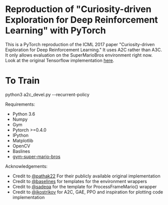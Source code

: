 # Reproduction of "Curiosity-driven Exploration for Deep Reinforcement Learning" with PyTorch
This is a PyTorch reproduction of the ICML 2017 paper "Curiosity-driven Exploration for Deep Reinforcement Learning." It uses A2C rather than A3C. It only allows evaluation on the SuperMarioBros environment right now.
Look at the original Tensorflow implementation [here](https://github.com/pathak22/noreward-rl).

# To Train
python3 a2c_devel.py --recurrent-policy

Requirements: 
* Python 3.6
* Numpy 
* Gym 
* Pytorch >=0.4.0
* IPython
* Matplotlib 
* OpenCV 
* Baslines
* [gym-super-mario-bros](https://github.com/Kautenja/gym-super-mario-bros)

Acknowledgements: 
* Credit to [@pathak22](https://github.com/pathak22/noreward-rl) For their publicly available original implementation
* Credit to [@baselines](https://github.com/openai/baselines) for templates for the environment wrappers
* Credit to [@sadeqa](https://github.com/sadeqa/Super-Mario-Bros-RL/blob/master/A3C/common/atari_wrapper.py) for the template for ProcessFrameMario() wrapper
* Credit to [@ikostrikov](https://github.com/ikostrikov/pytorch-a2c-ppo-acktr) for A2C, GAE, PPO and inspiration for plotting code implementation
